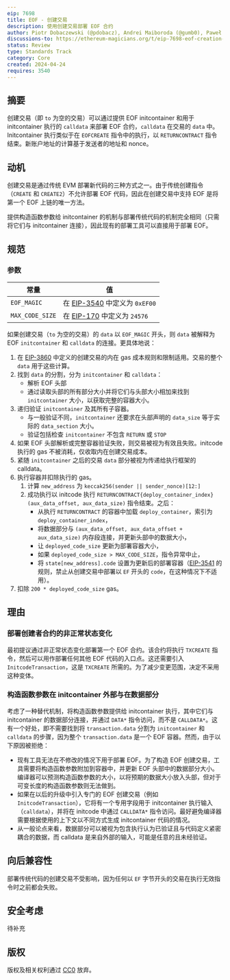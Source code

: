 ```yaml
---
eip: 7698
title: EOF - 创建交易
description: 使用创建交易部署 EOF 合约
author: Piotr Dobaczewski (@pdobacz), Andrei Maiboroda (@gumb0), Paweł Bylica (@chfast), Alex Beregszaszi (@axic)
discussions-to: https://ethereum-magicians.org/t/eip-7698-eof-creation-transaction/19784
status: Review
type: Standards Track
category: Core
created: 2024-04-24
requires: 3540
---
```


## 摘要

创建交易（即 `to` 为空的交易）可以通过提供 EOF initcontainer 和用于 initcontainer 执行的 `calldata` 来部署 EOF 合约，`calldata` 在交易的 `data` 中。Initcontainer 执行类似于在 `EOFCREATE` 指令中的执行，以 `RETURNCONTRACT` 指令结束。新账户地址的计算基于发送者的地址和 nonce。

## 动机

创建交易是通过传统 EVM 部署新代码的三种方式之一。由于传统创建指令（`CREATE` 和 `CREATE2`）不允许部署 EOF 代码，因此在创建交易中支持 EOF 是将第一个 EOF 上链的唯一方法。

提供构造函数参数给 initcontainer 的机制与部署传统代码的机制完全相同（只需将它们与 initcontainer 连接），因此现有的部署工具可以直接用于部署 EOF。

## 规范

### 参数

| 常量 | 值 |
| - | - |
| `EOF_MAGIC` | 在 [EIP-3540](./eip-3540.md) 中定义为 `0xEF00` |
| `MAX_CODE_SIZE` | 在 [EIP-170](./eip-170.md) 中定义为 `24576` |


如果创建交易（`to` 为空的交易）的 `data` 以 `EOF_MAGIC` 开头，则 `data` 被解释为 EOF `initcontainer` 和 `calldata` 的连接。更具体地说：

1. 在 [EIP-3860](./eip-3860.md) 中定义的创建交易的内在 gas 成本规则和限制适用。交易的整个 `data` 用于这些计算。
2. 找到 `data` 的分割，分为 `initcontainer` 和 `calldata`：
    - 解析 EOF 头部
    - 通过读取头部的所有部分大小并将它们与头部大小相加来找到 `initcontainer` 大小，以获取完整的容器大小。
3. 递归验证 `initcontainer` 及其所有子容器。
    - 与一般验证不同，`initcontainer` 还要求在头部声明的 `data_size` 等于实际的 `data_section` 大小。
    - 验证包括检查 `initcontainer` 不包含 `RETURN` 或 `STOP`
4. 如果 EOF 头部解析或完整容器验证失败，则交易被视为有效且失败。initcode 执行的 gas 不被消耗，仅收取内在创建交易成本。
5. 紧随 `initcontainer` 之后的交易 `data` 部分被视为传递给执行框架的 calldata。
6. 执行容器并扣除执行的 gas。
    1. 计算 `new_address` 为 `keccak256(sender || sender_nonce)[12:]`
    2. 成功执行以 initcode 执行 `RETURNCONTRACT{deploy_container_index}(aux_data_offset, aux_data_size)` 指令结束。之后：
        - 从执行 `RETURNCONTRACT` 的容器中加载 `deploy_container`，索引为 `deploy_container_index`，
        - 将数据部分与 `(aux_data_offset, aux_data_offset + aux_data_size)` 内存段连接，并更新头部中的数据大小，
        - 让 `deployed_code_size` 更新为部署容器大小，
        - 如果 `deployed_code_size > MAX_CODE_SIZE`，指令异常中止，
        - 将 `state[new_address].code` 设置为更新后的部署容器（[EIP-3541](./eip-3541.md) 的规则，禁止从创建交易中部署以 `EF` 开头的 `code`，在这种情况下不适用）。
7. 扣除 `200 * deployed_code_size` gas。

## 理由

### 部署创建者合约的非正常状态变化

最初提议通过非正常状态变化部署第一个 EOF 合约。该合约将执行 `TXCREATE` 指令，然后可以用作部署任何其他 EOF 代码的入口点。这还需要引入 `InitcodeTransaction`，这是 `TXCREATE` 所需的。为了减少变更范围，决定不采用这种变体。

### 构造函数参数在 initcontainer 外部与在数据部分

考虑了一种替代机制，将构造函数参数提供给 initcontainer 执行，其中它们与 initcontainer 的数据部分连接，并通过 `DATA*` 指令访问，而不是 `CALLDATA*`。这有一个好处，即不需要找到将 `transaction.data` 分割为 `initcontainer` 和 `calldata` 的步骤，因为整个 `transaction.data` 是一个 EOF 容器。然而，由于以下原因被拒绝：

- 现有工具无法在不修改的情况下用于部署 EOF。为了构造 EOF 创建交易，工具需要将构造函数参数附加到容器中，并更新 EOF 头部中的数据部分大小。编译器可以预测构造函数参数的大小，以将预期的数据大小放入头部，但对于可变长度的构造函数参数则无法做到。
- 如果在以后的升级中引入专门的 EOF 创建交易（例如 `InitcodeTransaction`），它将有一个专用字段用于 initcontainer 执行输入（`calldata`），并将在 initcode 中通过 `CALLDATA*` 指令访问。最好避免编译器需要根据使用的上下文以不同方式生成 initcontainer 代码的情况。
- 从一般论点来看，数据部分可以被视为包含执行认为已验证且与代码定义紧密耦合的数据，而 calldata 是来自外部的输入，可能是任意的且未经验证。

## 向后兼容性

部署传统代码的创建交易不受影响，因为任何以 `EF` 字节开头的交易在执行无效指令时之前都会失败。

## 安全考虑

待补充

## 版权

版权及相关权利通过 [CC0](../LICENSE.md) 放弃。